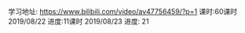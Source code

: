 
学习地址: https://www.bilibili.com/video/av47756459/?p=1
课时:60课时
        2019/08/22
            进度:11课时
        2019/08/23
            进度: 21

